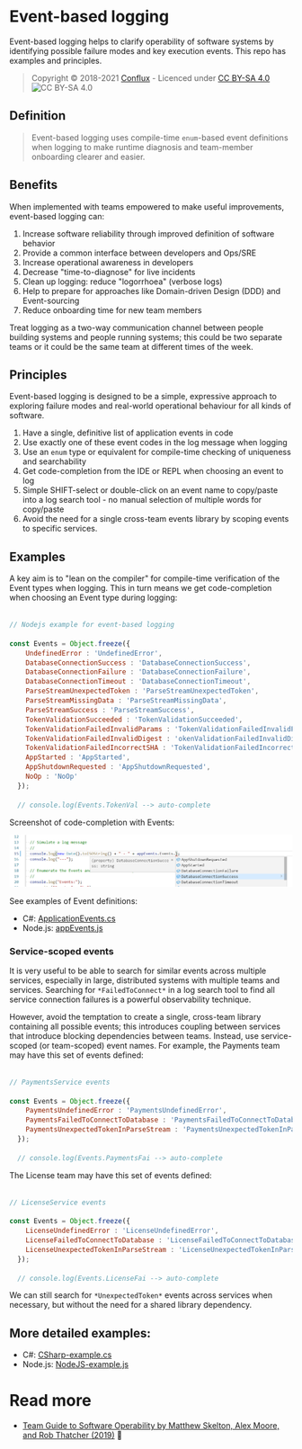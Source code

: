 # Event-based logging

Event-based logging helps to clarify operability of software systems by identifying possible failure modes and key execution events. This repo has examples and principles.

> Copyright © 2018-2021 [Conflux](https://confluxdigital.net/) - Licenced under [CC BY-SA 4.0](https://creativecommons.org/licenses/by-sa/4.0/) ![CC BY-SA 4.0](https://licensebuttons.net/l/by-sa/3.0/88x31.png)

## Definition

> Event-based logging uses compile-time `enum`-based event definitions when logging to make runtime diagnosis and team-member onboarding clearer and easier. 

## Benefits

When implemented with teams empowered to make useful improvements, event-based logging can:

1. Increase software reliability through improved definition of software behavior
1. Provide a common interface between developers and Ops/SRE
1. Increase operational awareness in developers
1. Decrease "time-to-diagnose" for live incidents
1. Clean up logging: reduce "logorrhoea" (verbose logs)
1. Help to prepare for approaches like Domain-driven Design (DDD) and Event-sourcing
1. Reduce onboarding time for new team members

Treat logging as a two-way communication channel between people building systems and people running systems; this could be two separate teams or it could be the same team at different times of the week.

## Principles

Event-based logging is designed to be a simple, expressive approach to exploring failure modes and real-world operational behaviour for all kinds of software.

1. Have a single, definitive list of application events in code
2. Use exactly one of these event codes in the log message when logging
3. Use an `enum` type or equivalent for compile-time checking of uniqueness and searchability
4. Get code-completion from the IDE or REPL when choosing an event to log
5. Simple SHIFT-select or double-click on an event name to copy/paste into a log search tool - no manual selection of multiple words for copy/paste
6. Avoid the need for a single cross-team events library by scoping events to specific services.

## Examples

A key aim is to "lean on the compiler" for compile-time verification of the Event types when logging. This in turn means we get code-completion when choosing an Event type during logging:

```JavaScript

// Nodejs example for event-based logging

const Events = Object.freeze({
    UndefinedError : 'UndefinedError',
    DatabaseConnectionSuccess : 'DatabaseConnectionSuccess',
    DatabaseConnectionFailure : 'DatabaseConnectionFailure',
    DatabaseConnectionTimeout : 'DatabaseConnectionTimeout',
    ParseStreamUnexpectedToken : 'ParseStreamUnexpectedToken',
    ParseStreamMissingData : 'ParseStreamMissingData',
    ParseStreamSuccess : 'ParseStreamSuccess',
    TokenValidationSucceeded : 'TokenValidationSucceeded',
    TokenValidationFailedInvalidParams : 'TokenValidationFailedInvalidParams',
    TokenValidationFailedInvalidDigest : 'okenValidationFailedInvalidDigest',
    TokenValidationFailedIncorrectSHA : 'TokenValidationFailedIncorrectSHA',
    AppStarted : 'AppStarted',
    AppShutdownRequested : 'AppShutdownRequested',
    NoOp : 'NoOp'
  });
  
  // console.log(Events.TokenVal --> auto-complete 

```
Screenshot of code-completion with Events:

![Screenshot of event-based logging showing code completion when choosing an event type during logging](examples/event-based-logging--nodejs-enum-crop.png)

See examples of Event definitions:

* C#: [ApplicationEvents.cs](examples/cs/EventBasedLoggingExample/ApplicationEvents.cs)
* Node.js: [appEvents.js](examples/js/appEvents.js)

### Service-scoped events

It is very useful to be able to search for similar events across multiple services, especially in large, distributed systems with multiple teams and services. Searching for `*FailedToConnect*` in a log search tool to find all service connection failures is a powerful observability technique.

However, avoid the temptation to create a single, cross-team library containing all possible events; this introduces coupling between services that introduce blocking dependencies between teams. Instead, use service-scoped (or team-scoped) event names. For example, the Payments team may have this set of events defined:

```JavaScript

// PaymentsService events

const Events = Object.freeze({
    PaymentsUndefinedError : 'PaymentsUndefinedError',
    PaymentsFailedToConnectToDatabase : 'PaymentsFailedToConnectToDatabase',
    PaymentsUnexpectedTokenInParseStream : 'PaymentsUnexpectedTokenInParseStream',
  });

  // console.log(Events.PaymentsFai --> auto-complete

```

The License team may have this set of events defined:

```JavaScript

// LicenseService events

const Events = Object.freeze({
    LicenseUndefinedError : 'LicenseUndefinedError',
    LicenseFailedToConnectToDatabase : 'LicenseFailedToConnectToDatabase',
    LicenseUnexpectedTokenInParseStream : 'LicenseUnexpectedTokenInParseStream',
  });

  // console.log(Events.LicenseFai --> auto-complete

```

We can still search for `*UnexpectedToken*` events across services when necessary, but without the need for a shared library dependency.

## More detailed examples:

* C#: [CSharp-example.cs](examples/cs/EventBasedLoggingExample/CSharp-example.cs)
* Node.js: [NodeJS-example.js](examples/js/NodeJS-example.js)

# Read more

* [Team Guide to Software Operability by Matthew Skelton, Alex Moore, and Rob Thatcher (2019)](http://operabilitybook.com/) 📙
